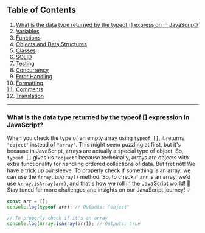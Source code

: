 ## Table of Contents

1. [What is the data type returned by the typeof [] expression in JavaScript?](#what-is-the-data-type-returned-by-the-typeof-expression-in-javascript)
2. [Variables](#variables)
3. [Functions](#functions)
4. [Objects and Data Structures](#objects-and-data-structures)
5. [Classes](#classes)
6. [SOLID](#solid)
7. [Testing](#testing)
8. [Concurrency](#concurrency)
9. [Error Handling](#error-handling)
10. [Formatting](#formatting)
11. [Comments](#comments)
12. [Translation](#translation)

---

### What is the data type returned by the typeof [] expression in JavaScript?

When you check the type of an empty array using `typeof []`, it returns `"object"` instead of `"array"`. This might seem puzzling at first, but it's because in JavaScript, arrays are actually a special type of object. So, `typeof []` gives us `"object"` because technically, arrays are objects with extra functionality for handling ordered collections of data. But fret not! We have a trick up our sleeve. To properly check if something is an array, we can use the `Array.isArray()` method. So, to check if `arr` is an array, we'd use `Array.isArray(arr)`, and that's how we roll in the JavaScript world! 🚀 Stay tuned for more challenges and insights on our JavaScript journey! 💡

```javascript
const arr = [];
console.log(typeof arr); // Outputs: "object"

// To properly check if it's an array
console.log(Array.isArray(arr)); // Outputs: true
